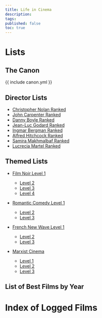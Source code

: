 ```yaml
---
title: Life in Cinema
description:
tags:
published: false
toc: true
---
```


# Lists

## The Canon

{{ include canon.yml }}

## Director Lists

* [Christopher Nolan Ranked]()
* [John Carpenter Ranked]()
* [Danny Boyle Ranked]()
* [Jean-Luc Godard Ranked]()
* [Ingmar Bergman Ranked]()
* [Alfred Hitchcock Ranked]()
* [Samira Makhmalbaf Ranked]()
* [Lucrecia Martel Ranked]()

## Themed Lists

* [Film Noir Level 1]()
	* [Level 2]()
	* [Level 3]()
	* [Level 4]()

* [Romantic Comedy Level 1]()
	* [Level 2]()
	* [Level 3]()

* [French New Wave Level 1]()
	* [Level 2]()
	* [Level 3]()

* [Marxist Cinema]()
	* [Level 1]()
	* [Level 2]()
	* [Level 3]()

## List of Best Films by Year

# Index of Logged Films
